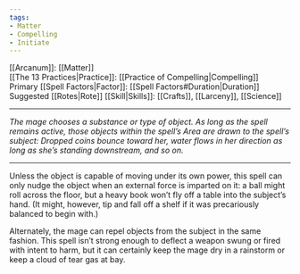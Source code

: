 ```yaml
---
tags:
- Matter
- Compelling
- Initiate
---
```


[[Arcanum]]: [[Matter]]\
[[The 13 Practices|Practice]]: [[Practice of Compelling|Compelling]]\
Primary [[Spell Factors|Factor]]: [[Spell Factors#Duration|Duration]]\
Suggested [[Rotes|Rote]] [[Skill|Skills]]: [[Crafts]], [[Larceny]], [[Science]]

---

_The mage chooses a substance or type of object. As long as the spell remains active, those objects within the spell’s Area are drawn to the spell’s subject: Dropped coins bounce toward her, water flows in her direction as long as she’s standing downstream, and so on._

---

Unless the object is capable of moving under its own power, this spell can only nudge the object when an external force is imparted on it: a ball might roll across the floor, but a heavy book won’t fly off a table into the subject’s hand. (It might, however, tip and fall off a shelf if it was precariously balanced to begin with.)

Alternately, the mage can repel objects from the subject in the same fashion. This spell isn’t strong enough to deflect a weapon swung or fired with intent to harm, but it can certainly keep the mage dry in a rainstorm or keep a cloud of tear gas at bay.